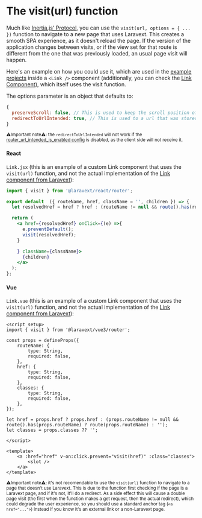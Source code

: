 # The visit(url) function

Much like [Inertia.js' Protocol](https://inertiajs.com/the-protocol), you can use the `visit(url, options = { ... })` function to navigate to a new page that uses Laravext. This creates a smooth SPA experience, as it doesn't reload the page. If the version of the application changes between visits, or if the view set for that route is different from the one that was previously loaded, an usual page visit will happen.

Here's an example on how you could use it, which are used in the [example projects](/before-you-start?id=the-example-projects) inside a `<Link />` component (additionally, you can check the [Link Component](/tools/link-component)), which itself uses the visit function.

The options parameter is an object that defaults to:

```javascript
{
  preserveScroll: false, // This is used to keep the scroll position of the page when navigating back to it
  redirectToUrlIntended: true, // This is used to a url that was stored in the session when being redirected by a middleware, such as the auth middleware
}
```

<sup>⚠️Important note⚠️: the `redirectToUrlIntended` will not work if the [router_url_intended_is_enabled config](/configuration?id=router-url-intended-is-enabled-router_url_intended_is_enabled) is disabled, as the client side will not receive it.</sup>

<!-- tabs:start -->

#### **React**

`Link.jsx` (this is an example of a custom Link component that uses the `visit(url)` function, and not the actual implementation of the [Link component from Laravext](/tools/link-component)):

```jsx
import { visit } from '@laravext/react/router';

export default  ({ routeName, href, className = '', children }) => {
  let resolvedHref = href ? href : (routeName != null && route().has(routeName) ? route(routeName) : '');

  return (
    <a href={resolvedHref} onClick={(e) =>{
      e.preventDefault();
      visit(resolvedHref);
    }

    } className={className}>
      {children}
    </a>
  );
};

```

#### **Vue**

`Link.vue` (this is an example of a custom Link component that uses the `visit(url)` function, and not the actual implementation of the [Link component from Laravext](/tools/link-component)):

```vue
<script setup>
import { visit } from '@laravext/vue3/router';

const props = defineProps({
    routeName: {
        type: String,
        required: false,
    },
    href: {
        type: String,
        required: false,
    },
    classes: {
        type: String,
        required: false,
    },
});

let href = props.href ? props.href : (props.routeName != null && route().has(props.routeName) ? route(props.routeName) : '');
let classes = props.classes ?? '';

</script>

<template>
    <a :href="href" v-on:click.prevent="visit(href)" :class="classes">
        <slot />
    </a>
</template>

```

<!-- tabs:end -->

<sup>⚠️Important note⚠️: it's not recomendable to use the `visit(url)` function to navigate to a page that doesn't use Laravext. This is due to the function first checking if the page is a Laravext page, and if it's not, it'll do a redirect. As a side effect this will cause a double page visit (the first when the function makes a get request, then the actual redirect), which could degrade the user experience, so you should use a standard anchor tag (`<a href="...">`) instead if you know it's an external link or a non-Laravext page.</sup>